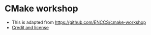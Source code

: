 # CMake workshop

- This is adapted from https://github.com/ENCCS/cmake-workshop
- [Credit and license](https://coderefinery.github.io/cmake-workshop/credits/)
